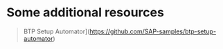 # Some additional resources

> BTP Setup Automator](https://github.com/SAP-samples/btp-setup-automator)
